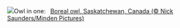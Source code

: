 ![](https://www.bing.com/th?id=OHR.BorealOwl_EN-GB5088919623_UHD.jpg&w=1000)Owl in one:&nbsp;&ensp;[Boreal owl, Saskatchewan, Canada (© Nick Saunders/Minden Pictures)](https://www.bing.com/th?id=OHR.BorealOwl_EN-GB5088919623_UHD.jpg)
<br><br/>
